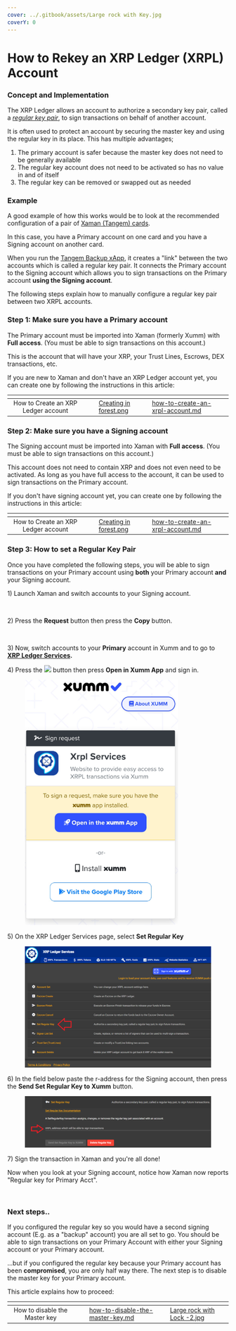 ```yaml
---
cover: ../.gitbook/assets/Large rock with Key.jpg
coverY: 0
---
```


# How to Rekey an XRP Ledger (XRPL) Account

### Concept and Implementation

The XRP Ledger allows an account to authorize a secondary key pair, called a [_regular key pair_](https://xrpl.org/cryptographic-keys.html), to sign transactions on  behalf of another account.&#x20;

It is often used to protect an account by securing the master key and using the regular key in its place. This has multiple advantages;

1. The primary account is safer because the master key does not need to be generally available
2. The regular key account does not need to be activated so has no value in and of itself
3. The regular key can be removed or swapped out as needed

### Example

A good example of how this works would be to look at the recommended configuration of a pair of [Xaman (Tangem) cards](../xaman-tangem-cards/xumm-tangem-cards.md).

In this case, you have a Primary account on one card and you have a Signing account on another card.

When you run the [Tangem Backup xApp](broken-reference), it creates a "link" between the two accounts which is called a regular key pair. It connects the Primary account to the Signing account which allows you to sign transactions on the Primary account **using the Signing account**.

The following steps explain how to manually configure a regular key pair between two XRPL accounts.

### Step 1: Make sure you have a Primary account <a href="#h_46e6d7f417" id="h_46e6d7f417"></a>

The Primary account must be imported into Xaman (formerly Xumm) with **Full access**. (You must be able to sign transactions on this account.)

This is the account that will have your XRP, your Trust Lines, Escrows, DEX transactions, etc.

If you are new to Xaman and don't have an XRP Ledger account yet, you can create one by following the instructions in this article:

<table data-view="cards"><thead><tr><th align="center"></th><th data-hidden></th><th data-hidden></th><th data-hidden data-card-cover data-type="files"></th><th data-hidden data-card-target data-type="content-ref"></th></tr></thead><tbody><tr><td align="center">How to Create an XRP Ledger account</td><td></td><td></td><td><a href="../.gitbook/assets/Creating in forest.png">Creating in forest.png</a></td><td><a href="your-first-xrp-ledger-account/how-to-create-an-xrpl-account.md">how-to-create-an-xrpl-account.md</a></td></tr></tbody></table>

### Step 2: Make sure you have a Signing account <a href="#h_daeec8d8c2" id="h_daeec8d8c2"></a>

The Signing account must be imported into Xaman with **Full access**. (You must be able to sign transactions on this account.)

This account does not need to contain XRP and does not even need to be activated. As long as you have full access to the account, it can be used to sign transactions on the Primary account.

If you don't have signing account yet, you can create one by following the instructions in this article:

<table data-view="cards"><thead><tr><th align="center"></th><th data-hidden></th><th data-hidden></th><th data-hidden data-card-cover data-type="files"></th><th data-hidden data-card-target data-type="content-ref"></th></tr></thead><tbody><tr><td align="center">How to Create an XRP Ledger account</td><td></td><td></td><td><a href="../.gitbook/assets/Creating in forest.png">Creating in forest.png</a></td><td><a href="your-first-xrp-ledger-account/how-to-create-an-xrpl-account.md">how-to-create-an-xrpl-account.md</a></td></tr></tbody></table>



### Step 3: How to set a Regular Key Pair <a href="#h_daeec8d8c2" id="h_daeec8d8c2"></a>

Once you have completed the following steps, you will be able to sign transactions on your Primary account using **both** your Primary account **and** your Signing account.

1\) Launch Xaman and switch accounts to your Signing account.

<figure><img src="../.gitbook/assets/regular keys -2 (1).png" alt=""><figcaption></figcaption></figure>

2\) Press the **Request** button then press the **Copy** button.

<figure><img src="../.gitbook/assets/regular keys -3.png" alt=""><figcaption></figcaption></figure>

3\) Now, switch accounts to your **Primary** account in Xumm and to go to [**XRP Ledger Services**](https://xrpl.services/)**.**

4\) Press the ![](<../.gitbook/assets/image (1) (6).png>) button then press **Open in Xumm App** and sign in.

<figure><img src="../.gitbook/assets/Sign into Xumm.png" alt=""><figcaption></figcaption></figure>

5\) On the XRP Ledger Services page, select **Set Regular Key**

<figure><img src="../.gitbook/assets/XRPL Services - Reg Key - 1.png" alt=""><figcaption></figcaption></figure>

6\) In the field below paste the r-address for the Signing account, then press the **Send Set Regular Key to Xumm** button.

<figure><img src="../.gitbook/assets/XRPL - Regular keys.png" alt=""><figcaption></figcaption></figure>

7\) Sign the transaction in Xaman and you're all done!&#x20;

Now when you look at your Signing account, notice how Xaman now reports "Regular key for Primary Acct".

<figure><img src="../.gitbook/assets/regular keys -4.png" alt=""><figcaption></figcaption></figure>

### Next steps..

If you configured the regular key so you would have a second signing account (E.g. as a "backup" account) you are all set to go. You should be able to sign transactions on your Primary Account with either your Signing account or your Primary account.

...but if you configured the regular key because your Primary account has been **compromised**, you are only half way there. The next step is to disable the master key for your Primary account.

&#x20;This article explains how to proceed:

<table data-view="cards"><thead><tr><th align="center"></th><th data-hidden></th><th data-hidden></th><th data-hidden data-card-target data-type="content-ref"></th><th data-hidden data-card-cover data-type="files"></th></tr></thead><tbody><tr><td align="center">How to disable the Master key</td><td></td><td></td><td><a href="how-to-disable-the-master-key.md">how-to-disable-the-master-key.md</a></td><td><a href="../.gitbook/assets/Large rock with Lock -2.jpg">Large rock with Lock -2.jpg</a></td></tr></tbody></table>
